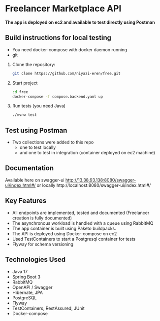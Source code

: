 # Freelancer Marketplace API

**The app is deployed on ec2 and available to test directly using Postman**
## Build instructions for local testing

- You need docker-compose with docker daemon running
- git

1. Clone the repository:
   ```bash
   git clone https://github.com/niyazi-eren/free.git
2. Start project
    ```bash
    cd free
    docker-compose -f compose.backend.yaml up

3. Run tests (you need Java)
    ```bash
    ./mvnw test
   
## Test using Postman
- Two collections were added to this repo
  - one to test locally 
  - and one to test in integration (container deployed on ec2 machine)

## Documentation
Available here on swagger-ui http://13.38.93.138:8080/swagger-ui/index.html#/
or locally http://localhost:8080/swagger-ui/index.html#/


## Key Features
- All endpoints are implemented, tested and documented (Freelancer creation is fully documented)
- The asynchronous workload is handled with a queue using RabbitMQ
- The app container is built using Paketo buildpacks.
- The API is deployed using Docker-compose on ec2
- Used TestContainers to start a Postgresql container for tests
- Flyway for schema versioning


## Technologies Used
- Java 17
- Spring Boot 3
- RabbitMQ
- OpenAPI / Swagger
- Hibernate, JPA
- PostgreSQL
- Flyway
- TestContainers, RestAssured, JUnit
- Docker-compose